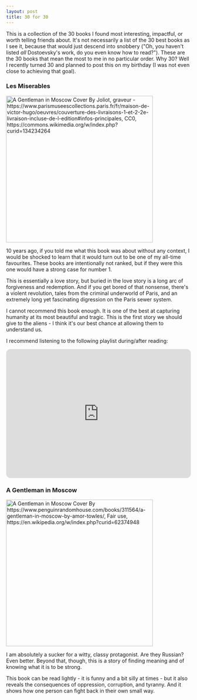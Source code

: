 ```yaml
---
layout: post
title: 30 for 30
---
```


This is a collection of the 30 books I found most interesting, impactful, or worth telling friends about. It's not necessarily a list of the 30 best books as I see it, because that would just descend into snobbery ("Oh, you haven't listed *all* Dostoevsky's work, do you even know how to read?"). These are the 30 books that mean the most to me in no particular order. Why 30? Well I recently turned 30 and planned to post this on my birthday (I was not even close to achieving that goal).

### Les Miserables

[<img src="{{ site.baseurl }}/images/mis.jpg" alt="A Gentleman in Moscow Cover By Joliot, graveur - https://www.parismuseescollections.paris.fr/fr/maison-de-victor-hugo/oeuvres/couverture-des-livraisons-1-et-2-2e-livraison-incluse-de-l-edition#infos-principales, CC0, https://commons.wikimedia.org/w/index.php?curid=134234264" style="width: 400px;"/>](https://www.google.ca/books/edition/Les_Miserables/dyKMDQAAQBAJ?hl=en)

10 years ago, if you told me what this book was about without any context, I would be shocked to learn that it would turn out to be one of my all-time favourites. These books are intentionally not ranked, but if they were this one would have a strong case for number 1.

This is essentially a love story, but buried in the love story is a long arc of forgiveness and redemption. And if you get bored of that nonsense, there's a violent revolution, tales from the criminal underworld of Paris, and an extremely long yet fascinating digression on the Paris sewer system.

I cannot recommend this book enough. It is one of the best at capturing humanity at its most beautiful and tragic. This is the first story we should give to the aliens - I think it's our best chance at allowing them to understand us.

I recommend listening to the following playlist during/after reading:
<iframe style="border-radius:12px" src="https://open.spotify.com/embed/playlist/4ROqF4pNrz29fIEUaBNwBV?utm_source=generator&theme=0" width="100%" height="352" frameBorder="0" allowfullscreen="" allow="autoplay; clipboard-write; encrypted-media; fullscreen; picture-in-picture" loading="lazy"></iframe>


### A Gentleman in Moscow

[<img src="{{ site.baseurl }}/images/gim.png" alt="A Gentleman in Moscow Cover By https://www.penguinrandomhouse.com/books/311564/a-gentleman-in-moscow-by-amor-towles/, Fair use, https://en.wikipedia.org/w/index.php?curid=62374948" style="width: 400px;"/>](https://www.google.ca/books/edition/A_Gentleman_in_Moscow/fn20CwAAQBAJ?hl=en&gbpv=0)

I am absolutely a sucker for a witty, classy protagonist. Are they Russian? Even better. Beyond that, though, this is a story of finding meaning and of knowing what it is to be strong.

This book can be read lightly - it is funny and a bit silly at times - but it also reveals the consequences of oppression, corruption, and tyranny. And it shows how one person can fight back in their own small way.